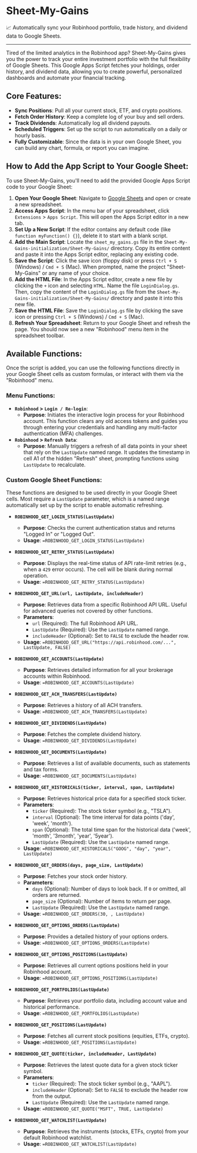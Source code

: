 # Sheet-My-Gains

📈 Automatically sync your Robinhood portfolio, trade history, and dividend data to Google Sheets.

---

Tired of the limited analytics in the Robinhood app? Sheet-My-Gains gives you the power to track your entire investment portfolio with the full flexibility of Google Sheets. This Google Apps Script fetches your holdings, order history, and dividend data, allowing you to create powerful, personalized dashboards and automate your financial tracking.

## Core Features:

* **Sync Positions**: Pull all your current stock, ETF, and crypto positions.
* **Fetch Order History**: Keep a complete log of your buy and sell orders.
* **Track Dividends**: Automatically log all dividend payouts.
* **Scheduled Triggers**: Set up the script to run automatically on a daily or hourly basis.
* **Fully Customizable**: Since the data is in your own Google Sheet, you can build any chart, formula, or report you can imagine.

## How to Add the App Script to Your Google Sheet:

To use Sheet-My-Gains, you'll need to add the provided Google Apps Script code to your Google Sheet:

1.  **Open Your Google Sheet**: Navigate to [Google Sheets](https://docs.google.com/spreadsheets/u/0/) and open or create a new spreadsheet.
2.  **Access Apps Script**: In the menu bar of your spreadsheet, click `Extensions` > `Apps Script`. This will open the Apps Script editor in a new tab.
3.  **Set Up a New Script**: If the editor contains any default code (like `function myFunction() {}`), delete it to start with a blank script.
4.  **Add the Main Script**: Locate the `sheet_my_gains.gs` file in the `Sheet-My-Gains-initialization/Sheet-My-Gains/` directory. Copy its entire content and paste it into the Apps Script editor, replacing any existing code.
5.  **Save the Script**: Click the save icon (floppy disk) or press `Ctrl + S` (Windows) / `Cmd + S` (Mac). When prompted, name the project "Sheet-My-Gains" or any name of your choice.
6.  **Add the HTML File**: In the Apps Script editor, create a new file by clicking the `+` icon and selecting `HTML`. Name the file `LoginDialog.gs`. Then, copy the content of the `LoginDialog.gs` file from the `Sheet-My-Gains-initialization/Sheet-My-Gains/` directory and paste it into this new file.
7.  **Save the HTML File**: Save the `LoginDialog.gs` file by clicking the save icon or pressing `Ctrl + S` (Windows) / `Cmd + S` (Mac).
8.  **Refresh Your Spreadsheet**: Return to your Google Sheet and refresh the page. You should now see a new "Robinhood" menu item in the spreadsheet toolbar.

## Available Functions:

Once the script is added, you can use the following functions directly in your Google Sheet cells as custom formulas, or interact with them via the "Robinhood" menu.

### Menu Functions:

* **`Robinhood` > `Login / Re-login`**:
    * **Purpose**: Initiates the interactive login process for your Robinhood account. This function clears any old access tokens and guides you through entering your credentials and handling any multi-factor authentication (MFA) challenges.
* **`Robinhood` > `Refresh Data`**:
    * **Purpose**: Manually triggers a refresh of all data points in your sheet that rely on the `LastUpdate` named range. It updates the timestamp in cell A1 of the hidden "Refresh" sheet, prompting functions using `LastUpdate` to recalculate.

### Custom Google Sheet Functions:

These functions are designed to be used directly in your Google Sheet cells. Most require a `LastUpdate` parameter, which is a named range automatically set up by the script to enable automatic refreshing.

* **`ROBINHOOD_GET_LOGIN_STATUS(LastUpdate)`**
    * **Purpose**: Checks the current authentication status and returns "Logged In" or "Logged Out".
    * **Usage**: `=ROBINHOOD_GET_LOGIN_STATUS(LastUpdate)`

* **`ROBINHOOD_GET_RETRY_STATUS(LastUpdate)`**
    * **Purpose**: Displays the real-time status of API rate-limit retries (e.g., when a `429` error occurs). The cell will be blank during normal operation.
    * **Usage**: `=ROBINHOOD_GET_RETRY_STATUS(LastUpdate)`

* **`ROBINHOOD_GET_URL(url, LastUpdate, includeHeader)`**
    * **Purpose**: Retrieves data from a specific Robinhood API URL. Useful for advanced queries not covered by other functions.
    * **Parameters**:
        * `url` (Required): The full Robinhood API URL.
        * `LastUpdate` (Required): Use the `LastUpdate` named range.
        * `includeHeader` (Optional): Set to `FALSE` to exclude the header row.
    * **Usage**: `=ROBINHOOD_GET_URL("https://api.robinhood.com/...", LastUpdate, FALSE)`

* **`ROBINHOOD_GET_ACCOUNTS(LastUpdate)`**
    * **Purpose**: Retrieves detailed information for all your brokerage accounts within Robinhood.
    * **Usage**: `=ROBINHOOD_GET_ACCOUNTS(LastUpdate)`

* **`ROBINHOOD_GET_ACH_TRANSFERS(LastUpdate)`**
    * **Purpose**: Retrieves a history of all ACH transfers.
    * **Usage**: `=ROBINHOOD_GET_ACH_TRANSFERS(LastUpdate)`

* **`ROBINHOOD_GET_DIVIDENDS(LastUpdate)`**
    * **Purpose**: Fetches the complete dividend history.
    * **Usage**: `=ROBINHOOD_GET_DIVIDENDS(LastUpdate)`

* **`ROBINHOOD_GET_DOCUMENTS(LastUpdate)`**
    * **Purpose**: Retrieves a list of available documents, such as statements and tax forms.
    * **Usage**: `=ROBINHOOD_GET_DOCUMENTS(LastUpdate)`

* **`ROBINHOOD_GET_HISTORICALS(ticker, interval, span, LastUpdate)`**
    * **Purpose**: Retrieves historical price data for a specified stock ticker.
    * **Parameters**:
        * `ticker` (Required): The stock ticker symbol (e.g., "TSLA").
        * `interval` (Optional): The time interval for data points ('day', 'week', 'month').
        * `span` (Optional): The total time span for the historical data ('week', 'month', '3month', 'year', '5year').
        * `LastUpdate` (Required): Use the `LastUpdate` named range.
    * **Usage**: `=ROBINHOOD_GET_HISTORICALS("GOOG", "day", "year", LastUpdate)`

* **`ROBINHOOD_GET_ORDERS(days, page_size, LastUpdate)`**
    * **Purpose**: Fetches your stock order history.
    * **Parameters**:
        * `days` (Optional): Number of days to look back. If `0` or omitted, all orders are returned.
        * `page_size` (Optional): Number of items to return per page.
        * `LastUpdate` (Required): Use the `LastUpdate` named range.
    * **Usage**: `=ROBINHOOD_GET_ORDERS(30, , LastUpdate)`

* **`ROBINHOOD_GET_OPTIONS_ORDERS(LastUpdate)`**
    * **Purpose**: Provides a detailed history of your options orders.
    * **Usage**: `=ROBINHOOD_GET_OPTIONS_ORDERS(LastUpdate)`

* **`ROBINHOOD_GET_OPTIONS_POSITIONS(LastUpdate)`**
    * **Purpose**: Retrieves all current options positions held in your Robinhood account.
    * **Usage**: `=ROBINHOOD_GET_OPTIONS_POSITIONS(LastUpdate)`

* **`ROBINHOOD_GET_PORTFOLIOS(LastUpdate)`**
    * **Purpose**: Retrieves your portfolio data, including account value and historical performance.
    * **Usage**: `=ROBINHOOD_GET_PORTFOLIOS(LastUpdate)`

* **`ROBINHOOD_GET_POSITIONS(LastUpdate)`**
    * **Purpose**: Fetches all current stock positions (equities, ETFs, crypto).
    * **Usage**: `=ROBINHOOD_GET_POSITIONS(LastUpdate)`

* **`ROBINHOOD_GET_QUOTE(ticker, includeHeader, LastUpdate)`**
    * **Purpose**: Retrieves the latest quote data for a given stock ticker symbol.
    * **Parameters**:
        * `ticker` (Required): The stock ticker symbol (e.g., "AAPL").
        * `includeHeader` (Optional): Set to `FALSE` to exclude the header row from the output.
        * `LastUpdate` (Required): Use the `LastUpdate` named range.
    * **Usage**: `=ROBINHOOD_GET_QUOTE("MSFT", TRUE, LastUpdate)`

* **`ROBINHOOD_GET_WATCHLIST(LastUpdate)`**
    * **Purpose**: Retrieves the instruments (stocks, ETFs, crypto) from your default Robinhood watchlist.
    * **Usage**: `=ROBINHOOD_GET_WATCHLIST(LastUpdate)`
